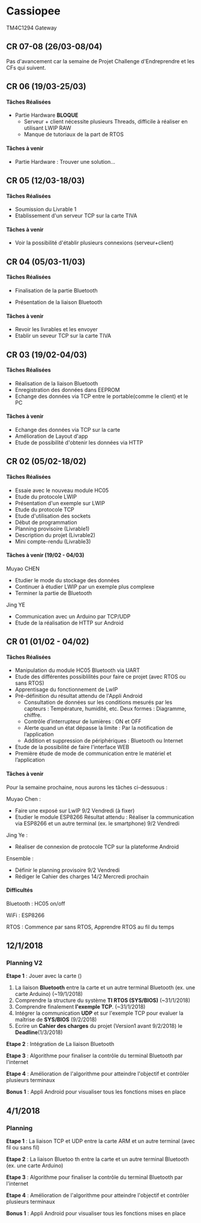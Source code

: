 # Cassiopee
TM4C1294 Gateway



## CR 07-08 (26/03-08/04)

Pas d'avancement car la semaine de Projet Challenge d'Endreprendre et les CFs qui suivent.



## CR 06 (19/03-25/03)

#### Tâches Réalisées

- Partie Hardware **BLOQUE**
  - Serveur + client nécessite plusieurs Threads, difficile à réaliser en utilisant LWIP RAW
  - Manque de tutoriaux de la part de RTOS

#### Tâches à venir

- Partie Hardware : Trouver une solution...



## CR 05 (12/03-18/03)

#### Tâches Réalisées

- Soumission du Livrable 1
- Etablissement d'un serveur TCP sur la carte TIVA

#### Tâches à venir

- Voir la possibilité d'établir plusieurs connexions (serveur+client)



## CR 04 (05/03-11/03)

#### Tâches Réalisées

- Finalisation de la partie Bluetooth


- Présentation de la liaison Bluetooth

#### Tâches à venir

- Revoir les livrables et les envoyer
- Etablir un seveur TCP sur la carte TIVA



## CR 03 (19/02-04/03)

#### Tâches Réalisées
- Réalisation de la liaison Bluetooth
- Enregistration des données dans EEPROM
- Echange des données via TCP entre le portable(comme le client) et le PC


#### Tâches à venir
- Echange des données via TCP sur la carte
- Amélioration de Layout d'app
- Etude de possibilité d'obtenir les données via HTTP



## CR 02 (05/02-18/02)

#### Tâches Réalisées

- Essaie avec le nouveau module HC05
- Etude du protocole LWIP
- Présentation d'un exemple sur LWIP
- Etude du protocole TCP
- Etude d'utilisation des sockets
- Début de programmation
- Planning provisoire (Livrable1)
- Description du projet (Livrable2)
- Mini compte-rendu (Livrable3)



#### Tâches à venir (19/02 - 04/03)

Muyao CHEN

- Etudier le mode du stockage des données
- Continuer à étudier LWIP par un exemple plus complexe
- Terminer la partie de Bluetooth

Jing YE
- Communication avec un Arduino par TCP/UDP
- Etude de la réalisation de HTTP sur Android


## CR 01 (01/02 - 04/02)

#### Tâches Réalisées

- Manipulation du module HC05 Bluetooth via UART 
- Etude des différentes possiblilités pour faire ce projet (avec RTOS ou sans RTOS)
- Apprentisage du fonctionnement de LwIP
- Pré-définition du résultat attendu de l'Appli Android
  - Consultation de données sur les conditions mesurés par les capteurs : Température, humidité, etc. Deux formes : Diagramme, chiffre.
  - Contrôle d’interrupteur de lumières : ON et OFF
  - Alerte quand un état dépasse la limite : Par la notification de l’application
  - Addition et suppression de périphériques : Bluetooth ou Internet  
- Etude de la possibilité de faire l'interface WEB 
- Première étude de mode de communication entre le matériel et l’application

#### Tâches à venir

Pour la semaine prochaine, nous aurons les tâches ci-dessuous : 

Muyao Chen : 

- Faire une exposé sur LwIP 	9/2 Vendredi (à fixer)
- Etudier le module ESP8266 Résultat attendu : Réaliser la communication via ESP8266 et un autre terminal (ex. le smartphone)    9/2 Vendredi

Jing Ye : 

- Réaliser de connexion de protocole TCP sur la plateforme Android

Ensemble :

- Définir le planning provisoire	9/2 Vendredi
- Rédiger le Cahier des charges    14/2 Mercredi prochain 

#### Difficultés

Bluetooth : HC05 on/off

WiFi : ESP8266

RTOS : Commence par sans RTOS, Apprendre RTOS au fil du temps 



## 12/1/2018

### Planning V2

**Etape 1** : Jouer avec la carte ()

1. La liaison **Bluetooth** entre la carte et un autre terminal Bluetooth (ex. une carte Arduino) (~19/1/2018)
2. Comprendre la structure du système **TI RTOS (SYS/BIOS)**  (~31/1/2018)
3. Comprendre finalement **l'exemple TCP**. (~31/1/2018)
4. Intégrer la communication **UDP** et sur l'exemple TCP pour evaluer la maîtrise de **SYS/BIOS** (9/2/2018)
5. Ecrire un **Cahier des charges** du projet (Version1 avant 9/2/2018) le **Deadline**(1/3/2018)

**Etape 2** : Intégration de La liaison Bluetooth

**Etape 3** : Algorithme pour finaliser la contrôle du terminal Bluetooth par l'internet

**Etape 4** : Amélioration de l'algorithme pour atteindre l'objectif et contrôler plusieurs terminaux

**Bonus 1** : Appli Android pour visualiser tous les fonctions mises en place



## 4/1/2018

### Planning
**Etape 1** : La liaison TCP et UDP entre la carte ARM et un autre terminal (avec fil ou sans fil)

**Etape 2** : La liaison Bluetoo	th entre la carte et un autre terminal Bluetooth (ex. une carte Arduino)

**Etape 3** : Algorithme pour finaliser la contrôle du terminal Bluetooth par l'internet

**Etape 4** : Amélioration de l'algorithme pour atteindre l'objectif et contrôler plusieurs terminaux

**Bonus 1** : Appli Android pour visualiser tous les fonctions mises en place
